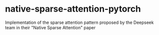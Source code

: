 # native-sparse-attention-pytorch
Implementation of the sparse attention pattern proposed by the Deepseek team in their "Native Sparse Attention" paper
